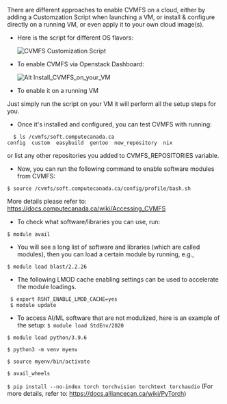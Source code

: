 

There are different approaches to enable CVMFS on a cloud, either by adding a Customzation Script when launching a VM, or install & configure directly on a running VM, or even apply it to your own cloud image(s). 

* Here is the script for different OS flavors:

  ![CVMFS Customization Script](https://github.com/ualberta-rcg/public/blob/master/cloud-bootcamp/CVMFS/custom_script)


* To enable CVMFS via Openstack Dashboard:

  ![Alt Install_CVMFS_on_your_VM](https://user-images.githubusercontent.com/73720293/97760381-a80ae600-1ac8-11eb-904f-5861c93d6bd8.png)



* To enable it on a running VM

Just simply run the script on your VM it will perform all the setup steps for you.  


* Once it's installed and configured, you can test CVMFS with running:

```
  $ ls /cvmfs/soft.computecanada.ca
config  custom  easybuild  gentoo  new_repository  nix
```

or list any other repositories you added to CVMFS_REPOSITORIES variable. 


* Now, you can run the following command to enable software modules from CVMFS:

`$ source /cvmfs/soft.computecanada.ca/config/profile/bash.sh`

More details please refer to: https://docs.computecanada.ca/wiki/Accessing_CVMFS

* To check what software/libraries you can use, run:

`$ module avail`

* You will see a long list of software and libraries (which are called modules), then you can load a certain module by running, e.g., 

`$ module load blast/2.2.26`

* The following LMOD cache enabling settings can be used to accelerate the module loadings.

```
 $ export RSNT_ENABLE_LMOD_CACHE=yes
 $ module update
```

* To access AI/ML software that are not modulized, here is an example of the setup:
`$ module load StdEnv/2020`

`$ module load python/3.9.6`

`$ python3 -m venv myenv`

`$ source myenv/bin/activate`

`$ avail_wheels`

`$ pip install --no-index torch torchvision torchtext torchaudio`
   (For more details, refer to: https://docs.alliancecan.ca/wiki/PyTorch)
